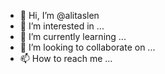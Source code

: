 - 👋 Hi, I’m @alitaslen
- 👀 I’m interested in ...
- 🌱 I’m currently learning ...
- 💞️ I’m looking to collaborate on ...
- 📫 How to reach me ...

<!---
alitaslen/alitaslen is a ✨ special ✨ repository because its `README.md` (this file) appears on your GitHub profile.
You can click the Preview link to take a look at your changes.
--->
